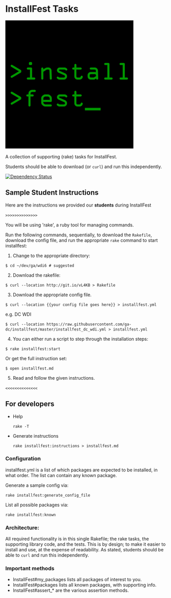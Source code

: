 # InstallFest Tasks

![InstallFest logo](installfest_logo.png)

A collection of supporting (rake) tasks for InstallFest.

Students should be able to download (or `curl`) and run this independently.

[![Dependency Status](https://gemnasium.com/ga-dc/installfest.svg)](https://gemnasium.com/ga-dc/installfest)

## Sample Student Instructions
Here are the instructions we provided our **students** during InstallFest

`>>>>>>>>>>>>>>`

You will be using 'rake', a ruby tool for managing commands.

Run the following commands, sequentially, to download the `Rakefile`, download the config file, and run the appropriate `rake` command to start installfest:

1. Change to the appropriate directory:
  ```
  $ cd ~/dev/ga/wdi6 # suggested
  ```

2. Download the rakefile:
  ```
  $ curl --location http://git.io/vL4KB > Rakefile
  ```

3. Download the appropriate config file.
  ```
  $ curl --location {{your config file goes here}} > installfest.yml
  ```
  e.g. DC WDI
  ```
  $ curl --location https://raw.githubusercontent.com/ga-dc/installfest/master/installfest_dc_wdi.yml > installfest.yml
  ```

4. You can either run a script to step through the installation steps:
  ```
  $ rake installfest:start
  ```
Or get the full instruction set:
  ```
  $ open installfest.md
  ```

5. Read and follow the given instructions.

`<<<<<<<<<<<<<<`

## For developers

- Help
  ```
  rake -T
  ```

- Generate instructions
  ```
  rake installfest:instructions > installfest.md
  ```

### Configuration

installfest.yml is a list of which packages are expected to be installed, in what order.  The list can contain any known package.

Generate a sample config via:

    rake installfest:generate_config_file

List all possible packages via:

    rake installfest:known



### Architecture:
All required functionality is in this single Rakefile;
the rake tasks, the supporting library code, and the tests.
This is by design; to make it easier to install and use, at the expense of readability.  As stated, students should be able to `curl` and run this independently.  

### Important methods
- InstallFest#my_packages lists all packages of interest to you.
- InstallFest#packages lists all known packages, with supporting info.
- InstallFest#assert_* are the various assertion methods.
